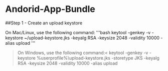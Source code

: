 # Andorid-App-Bundle


##Step 1 - Create an upload keystore
  
On Mac/Linux, use the following command:
  '''bash
  keytool -genkey -v -keystore ~/upload-keystore.jks -keyalg RSA -keysize 2048 -validity 10000 -alias upload
  '''
>On Windows, use the following command:<
  keytool -genkey -v -keystore %userprofile%\upload-keystore.jks -storetype JKS -keyalg RSA -keysize 2048 -validity 10000 -alias upload
